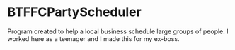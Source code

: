 # BTFFCPartyScheduler
Program created to help a local business schedule large groups of people. I worked here as a teenager and I made this for my ex-boss.

